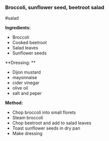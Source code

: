 ### Broccoli, sunflower seed, beetroot salad

#salad 

**Ingredients:**
- Broccoli  
- Cooked beetroot  
- Salad leaves  
- Sunflower seeds  

**Dressing: **
- Dijon mustard
- mayonnaise
- cider vinegar 
- olive oil
- salt and peper

**Method:**
- Chop broccoli into small florets  
- Steam broccoli  
- Chop beetroot and add to salad leaves  
- Toast sunflower seeds in dry pan  
- Make dressing
